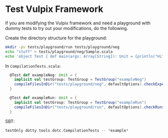 # Test Vulpix Framework
If you are modifying the Vulpix framework and need a playground with dummy tests to try out your modifications, do the following.

Create the directory structure for the playground:

```bash
mkdir -pv tests/playground/run tests/playground/neg
echo "stuff" > tests/playground/neg/Sample.scala
echo 'object Test { def main(args: Array[String]): Unit = {println("Hi")} }' > tests/playground/run/Sample.scala
```

In `CompilationTests.scala`:

```scala
  @Test def exampleNeg: Unit = {
    implicit val testGroup: TestGroup = TestGroup("exampleNeg")
    compileFilesInDir("tests/playground/neg", defaultOptions).checkExpectedErrors()
  }

  @Test def exampleRun: Unit = {
    implicit val testGroup: TestGroup = TestGroup("exampleRun")
    compileFilesInDir("tests/playground/run", defaultOptions).checkRuns()
  }
```

SBT:

```scala
testOnly dotty.tools.dotc.CompilationTests -- *example*
```
